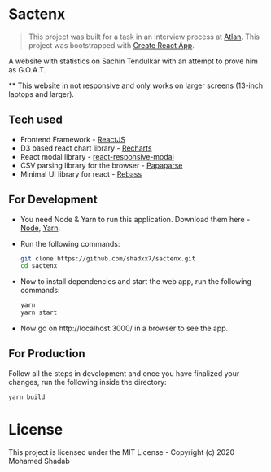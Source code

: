 # Sactenx

> This project was built for a task in an interview process at [Atlan](https://atlan.com/).
> This project was bootstrapped with [Create React App](https://github.com/facebook/create-react-app).

A website with statistics on Sachin Tendulkar with an attempt to prove him as G.O.A.T.

\*\* This website in not responsive and only works on larger screens (13-inch laptops and larger).

## Tech used

- Frontend Framework - [ReactJS](https://reactjs.org/)
- D3 based react chart library - [Recharts](http://recharts.org/)
- React modal library - [react-responsive-modal](https://github.com/pradel/react-responsive-modal#readme)
- CSV parsing library for the browser - [Papaparse](https://www.papaparse.com/)
- Minimal UI library for react - [Rebass](https://rebassjs.orgs)

## For Development

- You need Node & Yarn to run this application. Download them here - [Node](https://nodejs.org/), [Yarn](https://yarnpkg.com).

- Run the following commands:

  ```bash
  git clone https://github.com/shadxx7/sactenx.git
  cd sactenx
  ```

- Now to install dependencies and start the web app, run the following commands:

  ```bash
  yarn
  yarn start
  ```

* Now go on http://localhost:3000/ in a browser to see the app.

## For Production

Follow all the steps in development and once you have finalized your changes, run the following inside the directory:

```bash
yarn build
```

# License

This project is licensed under the MIT License - Copyright (c) 2020 Mohamed Shadab
